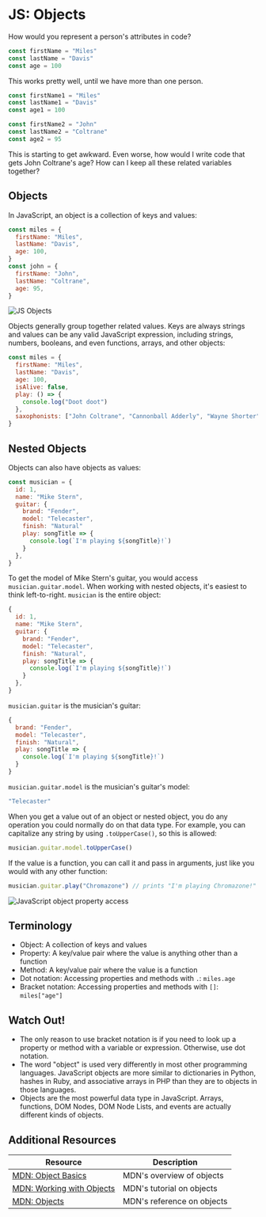 # JS: Objects

How would you represent a person's attributes in code?

```js
const firstName = "Miles"
const lastName = "Davis"
const age = 100
```

This works pretty well, until we have more than one person.

```js
const firstName1 = "Miles"
const lastName1 = "Davis"
const age1 = 100

const firstName2 = "John"
const lastName2 = "Coltrane"
const age2 = 95
```

This is starting to get awkward. Even worse, how would I write code that gets John Coltrane's age? How can I keep all these related variables together?

## Objects

In JavaScript, an object is a collection of keys and values:

```js
const miles = {
  firstName: "Miles",
  lastName: "Davis",
  age: 100,
}
const john = {
  firstName: "John",
  lastName: "Coltrane",
  age: 95,
}
```

![JS Objects](https://ik.imagekit.io/sikaeducation/js-objects/js-objects_gBN5xylERw62.png?ik-sdk-version=javascript-1.4.3&updatedAt=1647023486906&fr=w-1000)

Objects generally group together related values. Keys are always strings and values can be any valid JavaScript expression, including strings, numbers, booleans, and even functions, arrays, and other objects:

```js
const miles = {
  firstName: "Miles",
  lastName: "Davis",
  age: 100,
  isAlive: false,
  play: () => {
    console.log("Doot doot")
  },
  saxophonists: ["John Coltrane", "Cannonball Adderly", "Wayne Shorter"],
}
```

## Nested Objects

Objects can also have objects as values:

```js
const musician = {
  id: 1,
  name: "Mike Stern",
  guitar: {
    brand: "Fender",
    model: "Telecaster",
    finish: "Natural"
    play: songTitle => {
      console.log(`I'm playing ${songTitle}!`)
    }
  },
}
```

To get the model of Mike Stern's guitar, you would access `musician.guitar.model`. When working with nested objects, it's easiest to think left-to-right. `musician` is the entire object:

```js
{
  id: 1,
  name: "Mike Stern",
  guitar: {
    brand: "Fender",
    model: "Telecaster",
    finish: "Natural",
    play: songTitle => {
      console.log(`I'm playing ${songTitle}!`)
    }
  },
}
```

`musician.guitar` is the musician's guitar:

```js
{
  brand: "Fender",
  model: "Telecaster",
  finish: "Natural",
  play: songTitle => {
    console.log(`I'm playing ${songTitle}!`)
  }
}
```

`musician.guitar.model` is the musician's guitar's model:

```js
"Telecaster"
```

When you get a value out of an object or nested object, you do any operation you could normally do on that data type. For example, you can capitalize any string by using `.toUpperCase()`, so this is allowed:

```js
musician.guitar.model.toUpperCase()
```

If the value is a function, you can call it and pass in arguments, just like you would with any other function:

```js
musician.guitar.play("Chromazone") // prints "I'm playing Chromazone!"
```

![JavaScript object property access](https://ik.imagekit.io/sikaeducation/js-objects/js-objects_kfB5lLCAMIoj.png?ik-sdk-version=javascript-1.4.3&updatedAt=1647023697573&fr=w-1000)

## Terminology

* Object: A collection of keys and values
* Property: A key/value pair where the value is anything other than a function
* Method: A key/value pair where the value is a function
* Dot notation: Accessing properties and methods with `.`: `miles.age`
* Bracket notation: Accessing properties and methods with `[]`: `miles["age"]`

## Watch Out!

* The only reason to use bracket notation is if you need to look up a property or method with a variable or expression. Otherwise, use dot notation.
* The word "object" is used very differently in most other programming languages. JavaScript objects are more similar to dictionaries in Python, hashes in Ruby, and associative arrays in PHP than they are to objects in those languages.
* Objects are the most powerful data type in JavaScript. Arrays, functions, DOM Nodes, DOM Node Lists, and events are actually different kinds of objects.

## Additional Resources

| Resource | Description |
| --- | --- |
| [MDN: Object Basics](https://developer.mozilla.org/en-US/docs/Learn/JavaScript/Objects/Basics) | MDN's overview of objects |
| [MDN: Working with Objects](https://developer.mozilla.org/en-US/docs/Web/JavaScript/Guide/Working_with_Objects) | MDN's tutorial on objects |
| [MDN: Objects](https://developer.mozilla.org/en-US/docs/Web/JavaScript/Reference/Global_Objects/Object) | MDN's reference on objects |
